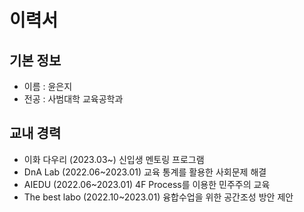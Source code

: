 # 이력서

## 기본 정보
- 이름 : 윤은지
- 전공 : 사범대학 교육공학과 

## 교내 경력
- 이화 다우리 (2023.03~)
신입생 멘토링 프로그램
- DnA Lab (2022.06~2023.01)
교육 통계를 활용한 사회문제 해결
- AIEDU (2022.06~2023.01)
4F Process를 이용한 민주주의 교육
- The best labo (2022.10~2023.01)
융합수업을 위한 공간조성 방안 제안 
